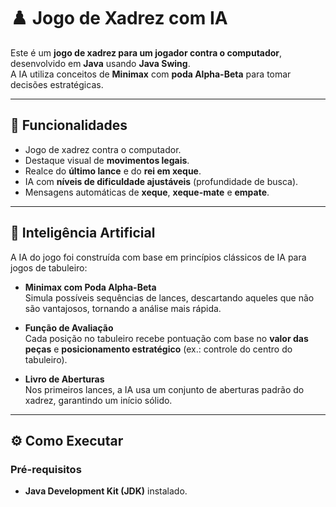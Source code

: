 # ♟️ Jogo de Xadrez com IA 



Este é um **jogo de xadrez para um jogador contra o computador**, desenvolvido em **Java** usando **Java Swing**.  
A IA utiliza conceitos de **Minimax** com **poda Alpha-Beta** para tomar decisões estratégicas.

---

## 🎯 Funcionalidades

- Jogo de xadrez contra o computador.
- Destaque visual de **movimentos legais**.
- Realce do **último lance** e do **rei em xeque**.
- IA com **níveis de dificuldade ajustáveis** (profundidade de busca).
- Mensagens automáticas de **xeque**, **xeque-mate** e **empate**.

---

## 🤖 Inteligência Artificial

A IA do jogo foi construída com base em princípios clássicos de IA para jogos de tabuleiro:

- **Minimax com Poda Alpha-Beta**  
  Simula possíveis sequências de lances, descartando aqueles que não são vantajosos, tornando a análise mais rápida.

- **Função de Avaliação**  
  Cada posição no tabuleiro recebe pontuação com base no **valor das peças** e **posicionamento estratégico** (ex.: controle do centro do tabuleiro).

- **Livro de Aberturas**  
  Nos primeiros lances, a IA usa um conjunto de aberturas padrão do xadrez, garantindo um início sólido.

---

## ⚙️ Como Executar

### Pré-requisitos

- **Java Development Kit (JDK)** instalado.

